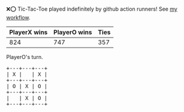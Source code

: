 :x::o: Tic-Tac-Toe played indefinitely by github action runners! See [my workflow](.github/workflows/play.yaml).

|PlayerX wins|PlayerO wins|Ties|
|-|-|-|
|824|747|357|

PlayerO's turn.

<pre>
+---+---+---+
| X |   | X |
+---+---+---+
| O | X | O |
+---+---+---+
|   | X | O |
+---+---+---+
</pre>